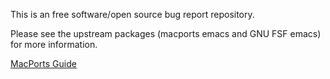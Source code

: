 This is an free software/open source bug report repository.

Please see the upstream packages (macports emacs and GNU FSF emacs) for more information.

[MacPorts Guide](https://guide.macports.org/#project.tickets)
